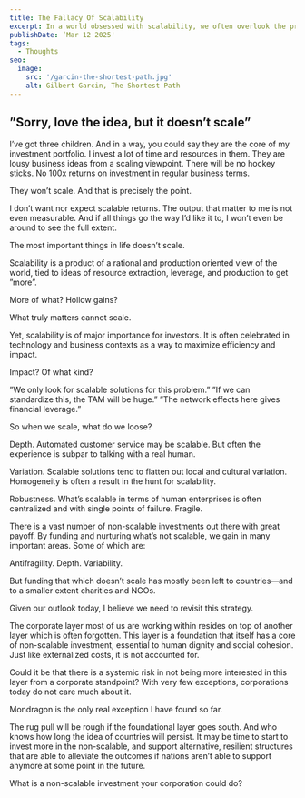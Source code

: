 ```yaml
---
title: The Fallacy Of Scalability
excerpt: In a world obsessed with scalability, we often overlook the profound value of what cannot scale. From human connections to cultural depth, the pursuit of efficiency and growth risks eroding the very foundations of resilience and meaning. What if the most important investments are those that defy the logic of scale?
publishDate: ‘Mar 12 2025'
tags:
  - Thoughts
seo:
  image:
    src: '/garcin-the-shortest-path.jpg'
    alt: Gilbert Garcin, The Shortest Path
---
```

## ”Sorry, love the idea, but it doesn’t scale”

I’ve got three children. And in a way, you could say they are the core of my investment portfolio. I invest a lot of time and resources in them. They are lousy business ideas from a scaling viewpoint. There will be no hockey sticks. No 100x returns on investment in regular business terms.

They won’t scale. And that is precisely the point.

I don’t want nor expect scalable returns. The output that matter to me is not even measurable. And if all things go the way I’d like it to, I won’t even be around to see the full extent.

The most important things in life doesn’t scale.

Scalability is a product of a rational and production oriented view of the world, tied to ideas of resource extraction, leverage, and production to get ”more”.

More of what? Hollow gains?

What truly matters cannot scale.

Yet, scalability is of major importance for investors. It is often celebrated in technology and business contexts as a way to maximize efficiency and impact.

Impact? Of what kind?

”We only look for scalable solutions for this problem.”
”If we can standardize this, the TAM will be huge.”
”The network effects here gives financial leverage.”

So when we scale, what do we loose?

Depth. Automated customer service may be scalable. But often the experience is subpar to talking with a real human. 

Variation. Scalable solutions tend to flatten out local and cultural variation. Homogeneity is often a result in the hunt for scalability.

Robustness. What’s scalable in terms of human enterprises is often centralized and with single points of failure. Fragile.

There is a vast number of non-scalable investments out there with great payoff. By funding and nurturing what’s not scalable, we gain in many important areas. Some of which are:

Antifragility. Depth. Variability. 

But funding that which doesn’t scale has mostly been left to countries—and to a smaller extent charities and NGOs.

Given our outlook today, I believe we need to revisit this strategy.  

The corporate layer most of us are working within resides on top of another layer which is often forgotten. This layer is a foundation that itself has a core of non-scalable investment, essential to human dignity and social cohesion. Just like externalized costs, it is not accounted for.

Could it be that there is a systemic risk in not being more interested in this layer from a corporate standpoint? With very few exceptions, corporations today do not care much about it.

Mondragon is the only real exception I have found so far.

The rug pull will be rough if the foundational layer goes south. And who knows how long the idea of countries will persist. It may be time to start to invest more in the non-scalable, and support alternative, resilient structures that are able to alleviate the outcomes if nations aren’t able to support anymore at some point in the future.

What is a non-scalable investment your corporation could do?